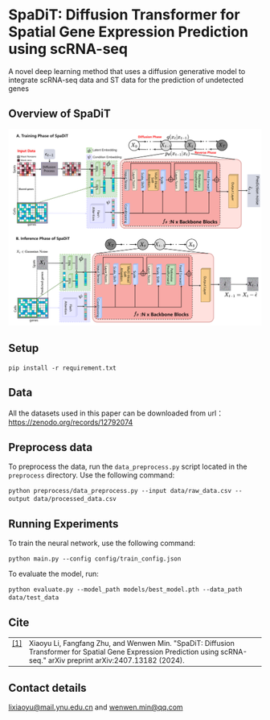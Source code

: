 # SpaDiT: Diffusion Transformer for Spatial Gene Expression Prediction using scRNA-seq

A novel deep learning method that uses a diffusion generative model to integrate scRNA-seq data and
ST data for the prediction of undetected genes

## Overview of SpaDiT

![](model/model.png)

## Setup

```
pip install -r requirement.txt
```
## Data
All the datasets used in this paper can be downloaded from url：https://zenodo.org/records/12792074

## Preprocess data

To preprocess the data, run the `data_preprocess.py` script located in the `preprocess` directory. Use the following command:

```
python preprocess/data_preprocess.py --input data/raw_data.csv --output data/processed_data.csv
```

## Running Experiments

To train the neural network, use the following command:

```
python main.py --config config/train_config.json
```

To evaluate the model, run:

```
python evaluate.py --model_path models/best_model.pth --data_path data/test_data

```

## Cite
<table class="docutils footnote" frame="void" id="id2" rules="none">
<colgroup><col class="label" /><col /></colgroup>
<tbody valign="top">
<tr><td class="label"><a class="fn-backref" href="#id2">[1]</a></td><td> 
Xiaoyu Li, Fangfang Zhu, and Wenwen Min. "SpaDiT: Diffusion Transformer for Spatial Gene Expression Prediction using scRNA-seq." arXiv preprint arXiv:2407.13182 (2024).
</td></tr>
</tbody>
</table>

## Contact details

lixiaoyu@mail.ynu.edu.cn and wenwen.min@qq.com

